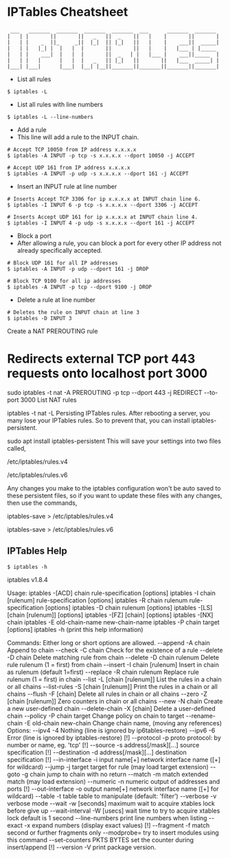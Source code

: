 # IPTables Cheatsheet
```
 ___   _______  _______  _______  _______  ___      _______  _______ 
|   | |       ||       ||   _   ||  _    ||   |    |       ||       |
|   | |    _  ||_     _||  |_|  || |_|   ||   |    |    ___||  _____|
|   | |   |_| |  |   |  |       ||       ||   |    |   |___ | |_____ 
|   | |    ___|  |   |  |       ||  _   | |   |___ |    ___||_____  |
|   | |   |      |   |  |   _   || |_|   ||       ||   |___  _____| |
|___| |___|      |___|  |__| |__||_______||_______||_______||_______|
```


- List all rules
```
$ iptables -L
```

- List all rules with line numbers
```
$ iptables -L --line-numbers
```

- Add a rule
- This line will add a rule to the INPUT chain.
```
# Accept TCP 10050 from IP address x.x.x.x
$ iptables -A INPUT -p tcp -s x.x.x.x --dport 10050 -j ACCEPT

# Accept UDP 161 from IP address x.x.x.x
$ iptables -A INPUT -p udp -s x.x.x.x --dport 161 -j ACCEPT
```


- Insert an INPUT rule at line number

```
# Inserts Accept TCP 3306 for ip x.x.x.x at INPUT chain line 6.
$ iptables -I INPUT 6 -p tcp -s x.x.x.x --dport 3306 -j ACCEPT

# Inserts Accept UDP 161 for ip x.x.x.x at INPUT chain line 4.
$ iptables -I INPUT 4 -p udp -s x.x.x.x --dport 161 -j ACCEPT
```

- Block a port
- After allowing a rule, you can block a port for every other IP address not already specifically accepted.


```
# Block UDP 161 for all IP addresses
$ iptables -A INPUT -p udp --dport 161 -j DROP

# Block TCP 9100 for all ip addresses
$ iptables -A INPUT -p tcp --dport 9100 -j DROP
```

- Delete a rule at line number

```
# Deletes the rule on INPUT chain at line 3
$ iptables -D INPUT 3
```

Create a NAT PREROUTING rule

# Redirects external TCP port 443 requests onto localhost port 3000
sudo iptables -t nat -A PREROUTING -p tcp --dport 443 -j REDIRECT --to-port 3000
List NAT rules

iptables -t nat -L
Persisting IPTables rules.
After rebooting a server, you many lose your IPTables rules. So to prevent that, you can install iptables-persistent.


sudo apt install iptables-persistent
This will save your settings into two files called,

/etc/iptables/rules.v4

/etc/iptables/rules.v6

Any changes you make to the iptables configuration won't be auto saved to these persistent files, so if you want to update these files with any changes, then use the commands,


iptables-save > /etc/iptables/rules.v4

iptables-save > /etc/iptables/rules.v6
## IPTables Help
```
$ iptables -h
```

iptables v1.8.4

Usage: iptables -[ACD] chain rule-specification [options]
       iptables -I chain [rulenum] rule-specification [options]
       iptables -R chain rulenum rule-specification [options]
       iptables -D chain rulenum [options]
       iptables -[LS] [chain [rulenum]] [options]
       iptables -[FZ] [chain] [options]
       iptables -[NX] chain
       iptables -E old-chain-name new-chain-name
       iptables -P chain target [options]
       iptables -h (print this help information)

Commands:
Either long or short options are allowed.
  --append  -A chain            Append to chain
  --check   -C chain            Check for the existence of a rule
  --delete  -D chain            Delete matching rule from chain
  --delete  -D chain rulenum
                                Delete rule rulenum (1 = first) from chain
  --insert  -I chain [rulenum]
                                Insert in chain as rulenum (default 1=first)
  --replace -R chain rulenum
                                Replace rule rulenum (1 = first) in chain
  --list    -L [chain [rulenum]]
                                List the rules in a chain or all chains
  --list-rules -S [chain [rulenum]]
                                Print the rules in a chain or all chains
  --flush   -F [chain]          Delete all rules in  chain or all chains
  --zero    -Z [chain [rulenum]]
                                Zero counters in chain or all chains
  --new     -N chain            Create a new user-defined chain
  --delete-chain
            -X [chain]          Delete a user-defined chain
  --policy  -P chain target
                                Change policy on chain to target
  --rename-chain
            -E old-chain new-chain
                                Change chain name, (moving any references)
Options:
    --ipv4      -4              Nothing (line is ignored by ip6tables-restore)
    --ipv6      -6              Error (line is ignored by iptables-restore)
[!] --protocol  -p proto        protocol: by number or name, eg. 'tcp'
[!] --source    -s address[/mask][...]
                                source specification
[!] --destination -d address[/mask][...]
                                destination specification
[!] --in-interface -i input name[+]
                                network interface name ([+] for wildcard)
 --jump -j target
                                target for rule (may load target extension)
  --goto      -g chain
                              jump to chain with no return
  --match       -m match
                                extended match (may load extension)
  --numeric     -n              numeric output of addresses and ports
[!] --out-interface -o output name[+]
                                network interface name ([+] for wildcard)
  --table       -t table        table to manipulate (default: 'filter')
  --verbose     -v              verbose mode
  --wait        -w [seconds]    maximum wait to acquire xtables lock before give up
  --wait-interval -W [usecs]    wait time to try to acquire xtables lock
                                default is 1 second
  --line-numbers                print line numbers when listing
  --exact       -x              expand numbers (display exact values)
[!] --fragment  -f              match second or further fragments only
  --modprobe=<command>          try to insert modules using this command
  --set-counters PKTS BYTES     set the counter during insert/append
[!] --version   -V              print package version.